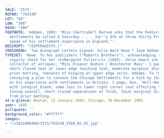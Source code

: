 ```yaml
---
SALE: '2573'
REFNO: "783148"
LOT: "64"
LOW: "300"
HIGH: "400"
FOOTNOTE: 'Addams, 1903: "Miss [Gertrude?] Barnum asks that the Fed[eration] of Chicago
  Settlements be called & Saturday . . . Jan''y 9th at three thirty Prof Taylor will
  speak of his settlement experience in England."'
DESCRIPT: "(SUFFRAGISTS.)"
CROSSHEAD: 'Two Autograph Letters Signed: Julia Ward Howe * Jane Addams.'
TYPESET: 'Howe. To her publishers ("Roberts Brothers"), acknowledging receipt of a
  royalty check for her <I>Margaret Fuller</i> (1883). Verso bears ink stamp of a
  collector of antiques: "Miss Eleanor Hudson / Winchester Mass". 1 page, oblong 12mo;
  short closed tear at lower edge touching text, moderate marginal discoloration from
  prior matting, remnants of hinging at upper edge verso. Addams. To "Dear Miss Johnson,"
  conveying a plan to convene the Chicago Settlements for a talk by [Graham?] Taylor
  on his experience with settlements in Britain. 1 page, 8vo, "Hull-House" stationery,
  with integral blank; some loss to lower right corner (not affecting text), moderate
  toning overall, short closed separations at folds, faint marginal discoloration
  from prior matting.'
at-a-glance: Boston, 22 January 1895; Chicago, 30 December 1903
year: 1895
pullquote: ''
background_color: "#ffffff"
images:
- "/v1621888496/2573/783148_VIEW_02_02.jpg"

---
```

